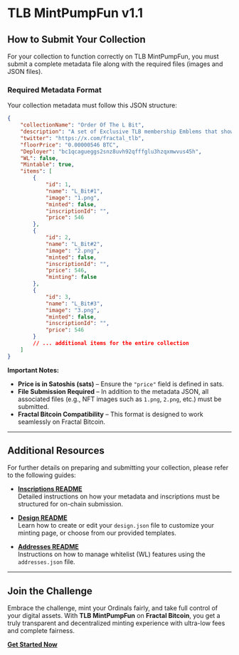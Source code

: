 # TLB MintPumpFun v1.1


## How to Submit Your Collection

For your collection to function correctly on TLB MintPumpFun, you must submit a complete metadata file along with the required files (images and JSON files).

### Required Metadata Format

Your collection metadata must follow this JSON structure:

```json
{
    "collectionName": "Order Of The L Bit",
    "description": "A set of Exclusive TLB membership Emblems that showcase the strength and resilience of the holder, recognizing their contribution to the TLB project. Fueled with incentives and utility, these emblems redefine the power of ownership on the blockchain.",
    "twitter": "https://x.com/fractal_tlb",
    "floorPrice": "0.00000546 BTC",
    "Deployer": "bc1qcagueggs2snz8uvh92qfffglu3hzqxmwvus45h",
    "WL": false,
    "Mintable": true,
    "items": [
        {
            "id": 1,
            "name": "L_Bit#1",
            "image": "1.png",
            "minted": false,
            "inscriptionId": "",
            "price": 546
        },
        {
            "id": 2,
            "name": "L_Bit#2",
            "image": "2.png",
            "minted": false,
            "inscriptionId": "",
            "price": 546,
            "minting": false
        },
        {
            "id": 3,
            "name": "L_Bit#3",
            "image": "3.png",
            "minted": false,
            "inscriptionId": "",
            "price": 546
        }
        // ... additional items for the entire collection
    ]
}
```

**Important Notes:**

- **Price is in Satoshis (sats)** – Ensure the `"price"` field is defined in sats.
- **File Submission Required** – In addition to the metadata JSON, all associated files (e.g., NFT images such as `1.png`, `2.png`, etc.) must be submitted.
- **Fractal Bitcoin Compatibility** – This format is designed to work seamlessly on Fractal Bitcoin.

---

## Additional Resources

For further details on preparing and submitting your collection, please refer to the following guides:

- **[Inscriptions README](inscriptions.md)**  
  Detailed instructions on how your metadata and inscriptions must be structured for on-chain submission.

- **[Design README](design.md)**  
  Learn how to create or edit your `design.json` file to customize your minting page, or choose from our provided templates.

- **[Addresses README](addresses.md)**  
  Instructions on how to manage whitelist (WL) features using the `addresses.json` file.

---

## Join the Challenge

Embrace the challenge, mint your Ordinals fairly, and take full control of your digital assets. With **TLB MintPumpFun** on **Fractal Bitcoin**, you get a truly transparent and decentralized minting experience with ultra-low fees and complete fairness.

[**Get Started Now**](https://thelonelybit.org/TLB_MintPumpFun/)

